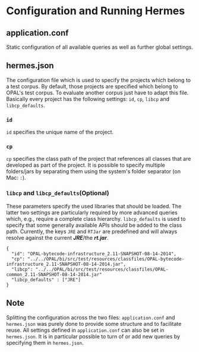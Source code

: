 # Configuration and Running Hermes

## application.conf
Static configuration of all available queries as well as further global settings.

## hermes.json
The configuration file which is used to specify the projects which belong to a test corpus. 
By default, those projects are specified which belong to OPAL's test corpus. 
To evaluate another corpus just have to adapt this file. 
Basically every project has the following settings: `id`, `cp`, `libcp` and `libcp_defaults`.

### `id`
`id` specifies the unique name of the project.

### `cp`
`cp` specifies the class path of the project that references all classes that are developed as part of the project.
It is possible to specify multiple folders/jars by separating them using the system's folder separator (on Mac: `:`).

### `libcp` and `libcp_defaults`(Optional)
These parameters specify the used libraries that should be loaded.
The latter two settings are particularly required by more advanced queries which, e.g., require a complete class hierarchy.
`libcp_defaults` is used to specify that some generally available APIs should be added to the class path.
Currently, the keys `JRE` and `RTJar` are predefined and will always resolve against the current ***JRE***/the ***rt.jar***.

    {
      "id": "OPAL-bytecode-infrastructure_2.11-SNAPSHOT-08-14-2014",
      "cp": "../../OPAL/bi/src/test/resources/classfiles/OPAL-bytecode-infrastructure_2.11-SNAPSHOT-08-14-2014.jar",
      "libcp": "../../OPAL/bi/src/test/resources/classfiles/OPAL-common_2.11-SNAPSHOT-08-14-2014.jar"
      "libcp_defaults" : ["JRE"]
    }

## Note
Splitting the configuration across the two files: `application.conf` and `hermes.json` was purely done to provide some structure and to facilitate reuse. 
All settings defined in `application.conf` can also be set in `hermes.json`. 
It is in particular possible to turn of or add new queries by specifying them in `hermes.json`.
